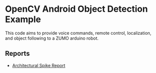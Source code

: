 # OpenCV Android Object Detection Example

This code aims to provide voice commands, remote control, localization, and object following to a ZUMO arduino robot.

## Reports
 - [Architectural Spike Report](https://docs.google.com/document/d/1-CQ9EZYAPKHpJ7JKSj66phDxTqicFZDZ5KkcjRXm5dI/edit?usp=sharing)
